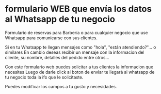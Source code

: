 # formulario WEB que envía los datos al Whatsapp de tu negocio
Formulario de reservas para Barbería o para cualquier negocio que use Whatsapp para comunicarse con sus clientes.

Si en tu Whatsapp te llegan mensajes como "hola", "están atendiendo?"... o similares
En cambio deseas recibir un mensaje con la informacion del cliente, su nombre, detalles del pedido entre otros...

Con este formulario web puedes solicitar a tus clientes la informacion que necesites
Luego de darle click al boton de enviar te llegará al whatsapp de tu negocio toda la ifo que le solicitaste.

Puedes modificar los campos a tu gusto y necesidades.



